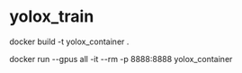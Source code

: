 # yolox_train


docker build -t yolox_container .

docker run --gpus all -it --rm -p 8888:8888 yolox_container
